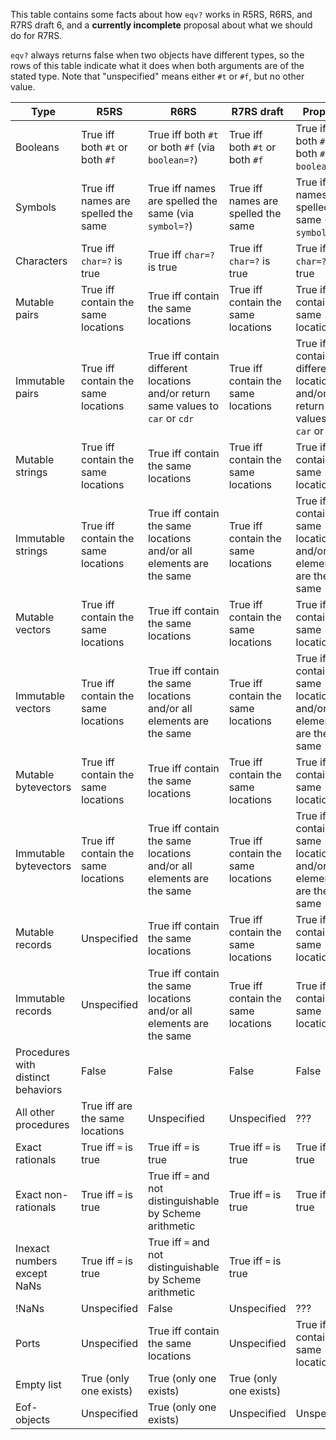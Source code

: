 This table contains some facts about how `eqv?` works in R5RS, R6RS, and R7RS draft 6, and a **currently incomplete** proposal about what we should do for R7RS.

`eqv?` always returns false when two objects have different types, so the rows of this table indicate what it does when both arguments are of the stated type.  Note that "unspecified" means either `#t` or `#f`, but no other value.

|Type|R5RS|R6RS|R7RS draft|Proposal|
|----|----|----|----------|--------|
|Booleans|True iff both `#t` or both `#f`|True iff both `#t` or both `#f` (via `boolean=?`)|True iff both `#t` or both `#f`|True iff both `#t` or both `#f` (via `boolean=?`)|
|Symbols|True iff names are spelled the same|True iff names are spelled the same (via `symbol=?`)|True iff names are spelled the same|True iff names are spelled the same (via `symbol=?`)|
|Characters|True iff `char=?` is true|True iff `char=?` is true|True iff `char=?` is true|True iff `char=?` is true|
|Mutable pairs|True iff contain the same locations|True iff contain the same locations|True iff contain the same locations|True iff contain the same locations|
|Immutable pairs|True iff contain the same locations|True iff contain different locations and/or return same values to `car` or `cdr`|True iff contain the same locations|True iff contain different locations and/or return same values to `car` or `cdr`|
|Mutable strings|True iff contain the same locations|True iff contain the same locations|True iff contain the same locations|True iff contain the same locations|
|Immutable strings|True iff contain the same locations|True iff contain the same locations and/or all elements are the same|True iff contain the same locations|True iff contain the same locations and/or all elements are the same|
|Mutable vectors|True iff contain the same locations|True iff contain the same locations|True iff contain the same locations|True iff contain the same locations|
|Immutable vectors|True iff contain the same locations|True iff contain the same locations and/or all elements are the same|True iff contain the same locations|True iff contain the same locations and/or all elements are the same|
|Mutable bytevectors|True iff contain the same locations|True iff contain the same locations|True iff contain the same locations|True iff contain the same locations|
|Immutable bytevectors|True iff contain the same locations|True iff contain the same locations and/or all elements are the same|True iff contain the same locations|True iff contain the same locations and/or all elements are the same|
|Mutable records|Unspecified|True iff contain the same locations|True iff contain the same locations|True iff contain the same locations|
|Immutable records|Unspecified|True iff contain the same locations and/or all elements are the same|True iff contain the same locations|True iff contain the same locations|
|Procedures with distinct behaviors|False|False|False|False|
|All other procedures|True iff are the same locations|Unspecified|Unspecified|???|
|Exact rationals|True iff `=` is true|True iff `=` is true|True iff `=` is true|True iff `=` is true|
|Exact non-rationals|True iff `=` is true|True iff `=` and not distinguishable by Scheme arithmetic|True iff `=` is true|True iff `=` is true|
|Inexact numbers except NaNs|True iff `=` is true|True iff `=` and not distinguishable by Scheme arithmetic|True iff `=` is true|
|!NaNs|Unspecified|False|Unspecified|???|
|Ports|Unspecified|True iff contain the same locations|Unspecified|True iff contain the same locations|
|Empty list|True (only one exists)|True (only one exists)|True (only one exists)|
|Eof-objects|Unspecified|True (only one exists)|Unspecified|Unspecified|
